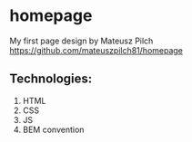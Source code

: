 # homepage
My first page design by Mateusz Pilch
https://github.com/mateuszpilch81/homepage

## Technologies:
1. HTML
1. CSS
1. JS
1. BEM convention
